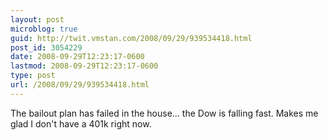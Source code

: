 ```yaml
---
layout: post
microblog: true
guid: http://twit.vmstan.com/2008/09/29/939534418.html
post_id: 3054229
date: 2008-09-29T12:23:17-0600
lastmod: 2008-09-29T12:23:17-0600
type: post
url: /2008/09/29/939534418.html
---
```

The bailout plan has failed in the house... the Dow is falling fast. Makes me glad I don't have a 401k right now.
